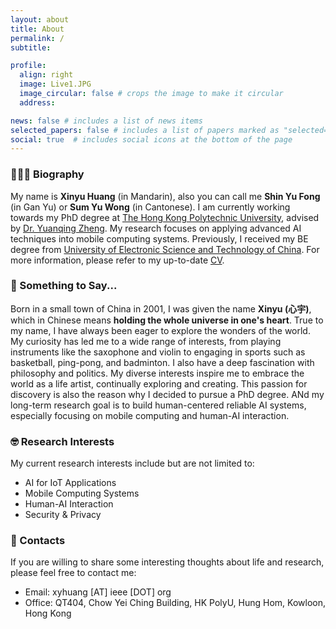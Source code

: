```yaml
---
layout: about
title: About
permalink: /
subtitle:

profile:
  align: right
  image: Live1.JPG
  image_circular: false # crops the image to make it circular
  address:

news: false # includes a list of news items
selected_papers: false # includes a list of papers marked as "selected={true}"
social: true  # includes social icons at the bottom of the page
---
```


### 👨🏻‍🎓 Biography
My name is **Xinyu Huang** (in Mandarin), also you can call me **Shin Yu Fong** (in Gan Yu) or **Sum Yu Wong** (in Cantonese). I am currently working towards my PhD degree at [The Hong Kong Polytechnic University](https://www.polyu.edu.hk/comp/), advised by [Dr. Yuanqing Zheng](https://www4.comp.polyu.edu.hk/~csyqzheng/). My research focuses on applying advanced AI techniques into mobile computing systems. Previously, I received my BE degree from [University of Electronic Science and Technology of China](https://www.en.uestc.edu.cn/). For more information, please refer to my up-to-date [CV](https://unixyhuang.github.io/CV_V2024.pdf).


### 📝 Something to Say...
Born in a small town of China in 2001, I was given the name **Xinyu (心宇)**, which in Chinese means **holding the whole universe in one's heart**. True to my name, I have always been eager to explore the wonders of the world. My curiosity has led me to a wide range of interests, from playing instruments like the saxophone and violin to engaging in sports such as basketball, ping-pong, and badminton. I also have a deep fascination with philosophy and politics. My diverse interests inspire me to embrace the world as a life artist, continually exploring and creating. This passion for discovery is also the reason why I decided to pursue a PhD degree. ANd my long-term research goal is to build human-centered reliable AI systems, especially focusing on mobile computing and human-AI interaction.

### 🤓 Research Interests
My current research interests include but are not limited to:
- AI for IoT Applications
- Mobile Computing Systems
- Human-AI Interaction
- Security & Privacy

### 📧 Contacts
If you are willing to share some interesting thoughts about life and research, please feel free to contact me:
- Email: xyhuang [AT] ieee [DOT] org
- Office: QT404, Chow Yei Ching Building, HK PolyU, Hung Hom, Kowloon, Hong Kong

